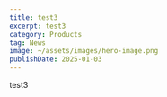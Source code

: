 ```yaml
---
title: test3
excerpt: test3
category: Products
tag: News
image: ~/assets/images/hero-image.png
publishDate: 2025-01-03
---
```

test3